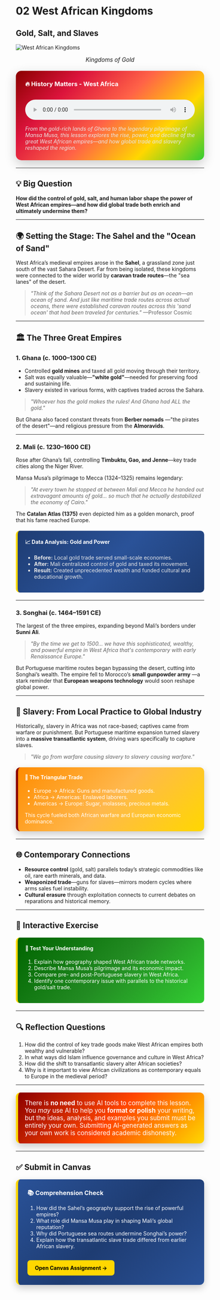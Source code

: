 # 02 West African Kingdoms  
## Gold, Salt, and Slaves

![West African Kingdoms](images/west-africa.png)
<p style="text-align: center; font-style: italic; font-size: 1.1em;">Kingdoms of Gold</p>

<div style="background: linear-gradient(135deg, #8b0000 0%, #dc143c 25%, #ff6347 50%, #ffd700 75%, #32cd32 100%); padding: 25px; border-radius: 15px; margin: 20px 0; box-shadow: 0 10px 30px rgba(0,0,0,0.2);">
<h3 style="color: white; margin-top: 0;">🔥 History Matters - West Africa</h3>
<audio controls preload="metadata" style="width: 100%; margin: 15px 0;">
<source src="./audio/west_african_empires.mp3" type="audio/mpeg">
<p style="color: white;">Audio playbook not supported. <a href="./audio/west_african_empires.mp3" download style="color: #ffd700;">Download the audio file</a></p>
</audio>
<p style="color: #e8e8e8; margin: 0; font-style: italic;">From the gold-rich lands of Ghana to the legendary pilgrimage of Mansa Musa, this lesson explores the rise, power, and decline of the great West African empires—and how global trade and slavery reshaped the region.</p>
</div>

---

## 💡 Big Question  
**How did the control of gold, salt, and human labor shape the power of West African empires—and how did global trade both enrich and ultimately undermine them?**

---

## 🌍 Setting the Stage: The Sahel and the "Ocean of Sand"  

West Africa’s medieval empires arose in the **Sahel**, a grassland zone just south of the vast Sahara Desert. Far from being isolated, these kingdoms were connected to the wider world by **caravan trade routes**—the "sea lanes" of the desert.  

> *"Think of the Sahara Desert not as a barrier but as an ocean—an ocean of sand. And just like maritime trade routes across actual oceans, there were established caravan routes across this 'sand ocean' that had been traveled for centuries."* —Professor Cosmic

---

## 🏛 The Three Great Empires  

### **1. Ghana (c. 1000–1300 CE)**  
- Controlled **gold mines** and taxed all gold moving through their territory.  
- Salt was equally valuable—**"white gold"**—needed for preserving food and sustaining life.  
- Slavery existed in various forms, with captives traded across the Sahara.  

> *"Whoever has the gold makes the rules! And Ghana had ALL the gold."*  

But Ghana also faced constant threats from **Berber nomads** —"the pirates of the desert"—and religious pressure from the **Almoravids**.

---

### **2. Mali (c. 1230–1600 CE)**  
Rose after Ghana’s fall, controlling **Timbuktu, Gao, and Jenne**—key trade cities along the Niger River.  

Mansa Musa’s pilgrimage to Mecca (1324–1325) remains legendary:  
> *"At every town he stopped at between Mali and Mecca he handed out extravagant amounts of gold... so much that he actually destabilized the economy of Cairo."*

The **Catalan Atlas (1375)** even depicted him as a golden monarch, proof that his fame reached Europe.

<div style="background: linear-gradient(135deg, #1e3c72 0%, #2a5298 50%, #1e3c72 100%); padding: 20px; border-radius: 10px; margin: 20px 0; border-left: 5px solid #ffd700;">
<h4 style="color: white; margin-top: 0;">📈 Data Analysis: Gold and Power</h4>
<ul style="color: #e8e8e8;">
<li><strong>Before:</strong> Local gold trade served small-scale economies.</li>
<li><strong>After:</strong> Mali centralized control of gold and taxed its movement.</li>
<li><strong>Result:</strong> Created unprecedented wealth and funded cultural and educational growth.</li>
</ul>
</div>

---

### **3. Songhai (c. 1464–1591 CE)**  
The largest of the three empires, expanding beyond Mali’s borders under **Sunni Ali**.  

> *"By the time we get to 1500... we have this sophisticated, wealthy, and powerful empire in West Africa that's contemporary with early Renaissance Europe."*

But Portuguese maritime routes began bypassing the desert, cutting into Songhai’s wealth. The empire fell to Morocco’s **small gunpowder army** —a stark reminder that **European weapons technology** would soon reshape global power.

---

## 🔄 Slavery: From Local Practice to Global Industry  

Historically, slavery in Africa was not race-based; captives came from warfare or punishment. But Portuguese maritime expansion turned slavery into a **massive transatlantic system**, driving wars specifically to capture slaves.

> *"We go from warfare causing slavery to slavery causing warfare."*

<div style="background: linear-gradient(135deg, #ff8c00 0%, #ffb84d 50%, #ffd700 100%); padding: 18px; border-radius: 12px; margin: 20px 0; border-left: 6px solid #8b0000; box-shadow: 0 8px 20px rgba(0,0,0,0.2);">
<h4 style="color: white; margin-top: 0;">🚢 The Triangular Trade</h4>
<ul style="color: #fff;">
<li>Europe → Africa: Guns and manufactured goods.</li>
<li>Africa → Americas: Enslaved laborers.</li>
<li>Americas → Europe: Sugar, molasses, precious metals.</li>
</ul>
<p style="color: #fff; margin: 0;">This cycle fueled both African warfare and European economic dominance.</p>
</div>

---

## 🌐 Contemporary Connections  
- **Resource control** (gold, salt) parallels today’s strategic commodities like oil, rare earth minerals, and data.  
- **Weaponized trade**—guns for slaves—mirrors modern cycles where arms sales fuel instability.  
- **Cultural erasure** through exploitation connects to current debates on reparations and historical memory.  

---

## 📝 Interactive Exercise  
<div style="background: linear-gradient(135deg, #006400 0%, #228B22 50%, #32cd32 100%); padding: 20px; border-radius: 10px; margin: 20px 0; border-left: 5px solid #ffd700;">
<h4 style="color: white; margin-top: 0;">🤔 Test Your Understanding</h4>
<ol style="color: #fff;">
<li>Explain how geography shaped West African trade networks.</li>
<li>Describe Mansa Musa’s pilgrimage and its economic impact.</li>
<li>Compare pre- and post-Portuguese slavery in West Africa.</li>
<li>Identify one contemporary issue with parallels to the historical gold/salt trade.</li>
</ol>
</div>

---

## 🔍 Reflection Questions  
1. How did the control of key trade goods make West African empires both wealthy and vulnerable?  
2. In what ways did Islam influence governance and culture in West Africa?  
3. How did the shift to transatlantic slavery alter African societies?  
4. Why is it important to view African civilizations as contemporary equals to Europe in the medieval period?  

---

<div style="background: linear-gradient(135deg, #8b0000 0%, #ff4500 50%, #ffd700 100%); padding: 18px; border-radius: 12px; margin: 20px 0; border-left: 6px solid #ffd700; box-shadow: 0 8px 20px rgba(0,0,0,0.2);">
<p style="color: #fff; font-size: 1.05rem; margin: 0;">
There is <strong>no need</strong> to use AI tools to complete this lesson. You <em>may</em> use AI to help you <strong>format or polish</strong> your writing, but the ideas, analysis, and examples you submit must be entirely your own. Submitting AI-generated answers as your own work is considered academic dishonesty.
</p>
</div>

---

## ✅ Submit in Canvas

<div style="background: linear-gradient(135deg, #2a5298 0%, #1e3c72 50%, #2a5298 100%); padding: 25px; border-radius: 12px; margin: 20px 0; border-left: 6px solid #ffd700; box-shadow: 0 8px 20px rgba(0,0,0,0.2);">
<h3 style="color: white; margin-top: 0;">📚 Comprehension Check</h3>
<ol style="color: #fff;">
<li>How did the Sahel’s geography support the rise of powerful empires?</li>
<li>What role did Mansa Musa play in shaping Mali’s global reputation?</li>
<li>Why did Portuguese sea routes undermine Songhai’s power?</li>
<li>Explain how the transatlantic slave trade differed from earlier African slavery.</li>
</ol>
<a href="https://sdccd.instructure.com/courses/2490206/assignments/21532752" style="display: inline-block; padding: 12px 20px; background: #ffd700; color: #000; text-decoration: none; font-weight: bold; border-radius: 8px; margin-top: 15px;">Open Canvas Assignment →</a>
</div>